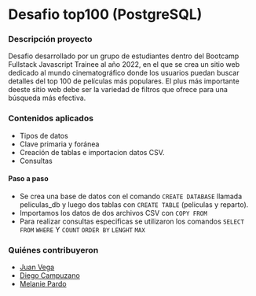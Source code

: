 # Desafio top100  (PostgreSQL)

### Descripción proyecto
Desafio desarrollado por un grupo de estudiantes dentro del Bootcamp Fullstack Javascript Trainee al año 2022,  en el que se crea un sitio web dedicado al mundo cinematográfico donde los usuarios puedan buscar detalles del top 100 de películas más populares. El plus más importante deeste sitio web debe ser la variedad de filtros que ofrece para una búsqueda más efectiva.

### Contenidos aplicados
- Tipos de datos
- Clave primaria y foránea
- Creación de tablas e importacion datos CSV.
- Consultas 

#### Paso a paso
-  Se crea una base de datos con el comando `CREATE DATABASE` llamada peliculas_db y luego dos tablas con `CREATE TABLE` (peliculas y reparto).
-  Importamos los datos de dos archivos CSV con `COPY FROM`
-  Para realizar consultas especificas se utilizaron los comandos `SELECT FROM` `WHERE` Y `COUNT` `ORDER BY` `LENGHT` `MAX`


### Quiénes contribuyeron

+ [Juan Vega](https://github.com/juanv5)
+ [Diego Campuzano](https://github.com/hermani456)
+ [Melanie Pardo](https://github.com/melaniepardo)